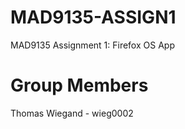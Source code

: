 MAD9135-ASSIGN1
===============

MAD9135 Assignment 1: Firefox OS App

Group Members
=============

Thomas Wiegand - wieg0002
